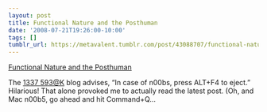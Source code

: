 ```yaml
---
layout: post
title: Functional Nature and the Posthuman
date: '2008-07-21T19:26:00-10:00'
tags: []
tumblr_url: https://metavalent.tumblr.com/post/43088707/functional-nature-and-the-posthuman
---
```

[Functional Nature and the Posthuman](http://metavalent.com/?p=806)  

The [1337 593@K](http://roguethoughthaven.blogspot.com/) blog advises, “In case of n00bs, press ALT+F4 to eject.” Hilarious! That alone provoked me to actually read the latest post. (Oh, and Mac n00b5, go ahead and hit Command+Q…

